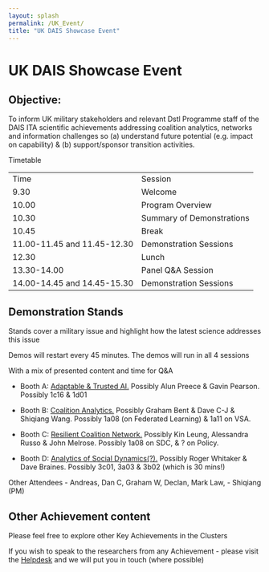 ```yaml
---
layout: splash
permalink: /UK_Event/
title: "UK DAIS Showcase Event"
---
```


# UK DAIS Showcase Event

## Objective:

To inform UK military stakeholders and relevant Dstl Programme staff of the DAIS ITA scientific achievements addressing coalition analytics, networks and information challenges so (a) understand future potential (e.g. impact on capability) & (b) support/sponsor transition activities. 

Timetable

<table>
  <tbody>
    <tr>
      <td>Time</td>
      <td>Session</td>
    </tr>
    <tr>
      <td>9.30</td>
      <td>Welcome</td>
    </tr>
    <tr>
      <td>10.00</td>
      <td>Program Overview</td>
    </tr>
    <tr>
      <td>10.30</td>
      <td>Summary of Demonstrations</td>
    </tr>
    <tr>
      <td>10.45</td>
      <td>Break</td>
    </tr>
    <tr>
      <td>11.00-11.45 and 11.45-12.30</td>
      <td>Demonstration Sessions</td>
    </tr>
    <tr>
      <td>12.30</td>
      <td>Lunch</td>
    </tr>
    <tr>
      <td>13.30-14.00</td>
      <td>Panel Q&A Session</td>
    </tr>
    <tr>
      <td>14.00-14.45 and 14.45-15.30</td>
      <td>Demonstration Sessions</td>
    </tr>
  </tbody>
</table>

## Demonstration Stands 



Stands cover a military issue and highlight how the latest science addresses this issue

Demos will restart every 45 minutes. The demos will run in all 4 sessions 

With a mix of presented content and time for Q&A


- Booth A: [Adaptable & Trusted AI.](https://ibm.webex.com/meet/gwhite)  Possibly Alun Preece & Gavin Pearson.  Possibly 1c16 & 1d01

- Booth B: [Coalition Analytics.](https://ibm.webex.com/meet/conway)  Possibly Graham Bent & Dave C-J & Shiqiang Wang.  Possibly 1a08 (on Federated Learning) & 1a11 on VSA.

- Booth C: [Resilient Coalition Network.](https://ibm.webex.com/meet/dancunnington)  Possibly Kin Leung, Alessandra Russo & John Melrose.  Possibly 1a08 on SDC, & ? on Policy.

- Booth D: [Analytics of Social Dynamics(?).](https://ibm.webex.com/meet/dave_braines)  Possibly Roger Whitaker & Dave Braines.   Possibly 3c01, 3a03 & 3b02 (which is 30 mins!)


Other Attendees - Andreas, Dan C, Graham W, Declan, Mark Law, - Shiqiang (PM)  

## Other Achievement content

Please feel free to explore other Key Achievements in the Clusters

If you wish to speak to the researchers from any Achievement - please visit the [Helpdesk](https://ibm.webex.com/meet/helen.bowyer) and we will put you in touch (where possible)

[//]: <> (Rooms for Breakouts inc ANdreas, Declan, Pauline.)



